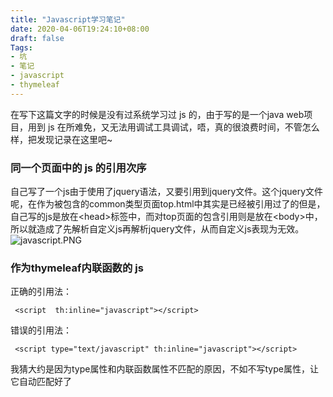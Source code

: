 ```yaml
---
title: "Javascript学习笔记"
date: 2020-04-06T19:24:10+08:00
draft: false
Tags:
- 坑
- 笔记
- javascript
- thymeleaf
---
```

在写下这篇文字的时候是没有过系统学习过 js 的，由于写的是一个java web项目，用到 js 在所难免，又无法用调试工具调试，唔，真的很浪费时间，不管怎么样，把发现记录在这里吧~

### 同一个页面中的 js 的引用次序
自己写了一个js由于使用了jquery语法，又要引用到jquery文件。这个jquery文件呢，在作为被包含的common类型页面top.html中其实是已经被引用过了的但是，自己写的js是放在\<head\>标签中，而对top页面的包含引用则是放在\<body\>中，所以就造成了先解析自定义js再解析jquery文件，从而自定义js表现为无效。
![javascript.PNG](../images/javascript.png)

### 作为thymeleaf内联函数的 js

正确的引用法：
```
 <script  th:inline="javascript"></script>
```
错误的引用法：
```
 <script type="text/javascript" th:inline="javascript"></script>
```

我猜大约是因为type属性和内联函数属性不匹配的原因，不如不写type属性，让它自动匹配好了